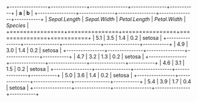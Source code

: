 +----------------+---------------+----------------+---------------+-----------+
| **a**                          | **b**                                      |
+----------------+---------------+----------------+---------------+-----------+
| _Sepal.Length_ | _Sepal.Width_ | _Petal.Length_ | _Petal.Width_ | _Species_ |
+================+===============+================+===============+===========+
| 5.1            | 3.5           | 1.4            | 0.2           | setosa    |
+----------------+---------------+----------------+---------------+-----------+
| 4.9            | 3.0           | 1.4            | 0.2           | setosa    |
+----------------+---------------+----------------+---------------+-----------+
| 4.7            | 3.2           | 1.3            | 0.2           | setosa    |
+----------------+---------------+----------------+---------------+-----------+
| 4.6            | 3.1           | 1.5            | 0.2           | setosa    |
+----------------+---------------+----------------+---------------+-----------+
| 5.0            | 3.6           | 1.4            | 0.2           | setosa    |
+----------------+---------------+----------------+---------------+-----------+
| 5.4            | 3.9           | 1.7            | 0.4           | setosa    |
+----------------+---------------+----------------+---------------+-----------+ 

